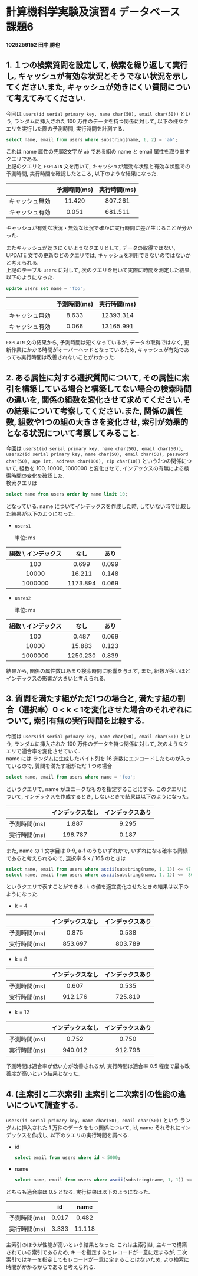 # 計算機科学実験及演習4 データベース 課題6
#### 1029259152 田中 勝也
## 1. １つの検索質問を設定して, 検索を繰り返して実行し, キャッシュが有効な状況とそうでない状況を示してください.また, キャッシュが効きにくい質問について考えてみてください.

今回は `users(id serial primary key, name char(50), email char(50))` という,
ランダムに挿入された 100 万件のデータを持つ関係に対して,
以下の様なクエリを実行した際の予測時間, 実行時間を計測する.

```sql
select name, email from users where substring(name, 1, 2) = 'ab';
```

これは name 属性の先頭2文字が `ab` である組の name と email 属性を取り出すクエリである.  
上記のクエリと `EXPLAIN` 文を用いて, キャッシュが無効な状態と有効な状態での予測時間,
実行時間を確認したところ, 以下のような結果になった.

|              |予測時間(ms)|実行時間(ms)|
|:------------:|:----------:|:----------:|
|キャッシュ無効|11.420      |807.261     |
|キャッシュ有効|0.051       |681.511     |

キャッシュが有効な状況・無効な状況で確かに実行時間に差が生じることが分かった.

またキャッシュが効きにくいようなクエリとして, データの取得ではない, UPDATE 文での更新などのクエリでは,
キャッシュを利用できないのではないかと考えられる.  
上記のテーブル `users` に対して, 次のクエリを用いて実際に時間を測定した結果, 以下のようになった.

```sql
update users set name = 'foo';
```

|              |予測時間(ms)|実行時間(ms)|
|:------------:|:----------:|:----------:|
|キャッシュ無効|8.633       |12393.314   |
|キャッシュ有効|0.066       |13165.991   |

`EXPLAIN` 文の結果から, 予測時間は短くなっているが, データの取得ではなく,
更新作業にかかる時間がオーバーヘッドとなっているため, キャッシュが有効であっても実行時間は改善されないことがわかった.

## 2. ある属性に対する選択質問について, その属性に索引を構築している場合と構築してない場合の検索時間の違いを, 関係の組数を変化させて求めてください.その結果について考察してください.また, 関係の属性数, 組数や1つの組の大きさを変化させ, 索引が効果的となる状況について考察してみること.

今回は `users1(id serial primary key, name char(50), email char(50))`,
`users2(id serial primary key, name char(50), email char(50), password char(50), age int, address char(100), zip char(10))`
という2つの関係について, 組数を 100, 10000, 1000000 と変化させて,
インデックスの有無による検索時間の変化を確認した.  
検索クエリは

```sql
select name from users order by name limit 10;
```

となっている. name についてインデックスを作成した時, していない時で比較した結果が以下のようになった.

- `users1`

    単位: ms

| 組数 \\ インデックス| なし     | あり  |
|:-------------------:|:--------:|:-----:|
| 100                 | 0.699    | 0.099 |
| 10000               | 16.211   | 0.148 |
| 1000000             | 1173.894 | 0.069 |

- `usres2`

    単位: ms

| 組数 \\ インデックス| なし     | あり  |
|:-------------------:|:--------:|:-----:|
| 100                 | 0.487    | 0.069 |
| 10000               | 15.883   | 0.123 |
| 1000000             | 1250.230 | 0.839 |

結果から, 関係の属性数はあまり検索時間に影響を与えず, また,
組数が多いほどインデックスの影響が大きいと考えられる.

## 3. 質問を満たす組がただ1つの場合と, 満たす組の割合（選択率）0 < k < 1を変化させた場合のそれぞれについて, 索引有無の実行時間を比較する.

今回は `users(id serial primary key, name char(50), email char(50))` という,
ランダムに挿入された 100 万件のデータを持つ関係に対して, 次のようなクエリで適合率を変化させていく.  
name には ランダムに生成したバイト列を 16 進数にエンコードしたものが入っているので,
質問を満たす組がただ 1 つの場合

```sql
select name, email from users where name = 'foo';
```

というクエリで, name がユニークなものを指定することにする.
このクエリについて, インデックスを作成するとき, しないときで結果は以下のようになった.

|              | インデックスなし | インデックスあり |
|:------------:|:----------------:|:----------------:|
| 予測時間(ms) | 1.887            | 9.295            |
| 実行時間(ms) | 196.787          | 0.187            |

また, name の 1 文字目は 0-9, a-f のうちいずれかで,
いずれになる確率も同様であると考えられるので, 選択率 $ k / 16$ のときは

```sql
select name, email from users where ascii(substring(name, 1, 1)) <= 47 + k; -- 0 <= k <= 10
select name, email from users where ascii(substring(name, 1, 1)) <=  86 + k; -- 11 <= k  <= 16
```

というクエリで表すことができる. k の値を適宜変化させたときの結果は以下のようになった.

- k = 4

|              | インデックスなし | インデックスあり |
|:------------:|:----------------:|:----------------:|
| 予測時間(ms) | 0.875            | 0.538            |
| 実行時間(ms) | 853.697          | 803.789          |

- k = 8

|              | インデックスなし | インデックスあり |
|:------------:|:----------------:|:----------------:|
| 予測時間(ms) | 0.607            | 0.535            |
| 実行時間(ms) | 912.176          | 725.819          |

- k = 12

|              | インデックスなし | インデックスあり |
|:------------:|:----------------:|:----------------:|
| 予測時間(ms) | 0.752            | 0.750            |
| 実行時間(ms) | 940.012          | 912.798          |

予測時間は適合率が低い方が改善されるが, 実行時間は適合率 0.5 程度で最も改善度が高いという結果となった.

## 4. (主索引と二次索引) 主索引と二次索引の性能の違いについて調査する.

`users(id serial primary key, name char(50), email char(50))` という
ランダムに挿入された 1 万件のデータをもつ関係について,
id, name それぞれにインデックスを作成し, 以下のクエリの実行時間を調べる.

- id

    ```sql
    select email from users where id < 5000;
    ```

- name

    ```sql
    select name, email from users where ascii(substring(name, 1, 1)) <= 47 + k; -- 0 <= k <= 10
    ```

どちらも適合率は 0.5 となる. 実行結果は以下のようになった.

|   |id |name|
|:-:|:-:|:--:|
|予測時間(ms)|0.917|0.482|
|実行時間(ms)|3.333|11.118|

主索引のほうが性能が高いという結果となった.
これは主索引は, 主キーで構築されている索引であるため, キーを指定するとレコードが一意に定まるが,
二次索引ではキーを指定してもレコードが一意に定まることはないため, より検索に時間がかかるからであると考えられる.

